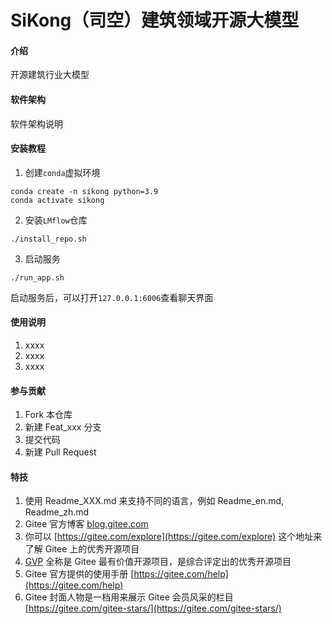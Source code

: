 # SiKong（司空）建筑领域开源大模型

#### 介绍
开源建筑行业大模型

#### 软件架构
软件架构说明


#### 安装教程

1.  创建`conda`虚拟环境
```shell
conda create -n sikong python=3.9
conda activate sikong
```
2.  安装`LMflow`仓库
```shell
./install_repo.sh
```
3.  启动服务
```shell
./run_app.sh
```
启动服务后，可以打开`127.0.0.1:6006`查看聊天界面


#### 使用说明

1.  xxxx
2.  xxxx
3.  xxxx

#### 参与贡献

1.  Fork 本仓库
2.  新建 Feat_xxx 分支
3.  提交代码
4.  新建 Pull Request


#### 特技

1.  使用 Readme\_XXX.md 来支持不同的语言，例如 Readme\_en.md, Readme\_zh.md
2.  Gitee 官方博客 [blog.gitee.com](https://blog.gitee.com)
3.  你可以 [https://gitee.com/explore](https://gitee.com/explore) 这个地址来了解 Gitee 上的优秀开源项目
4.  [GVP](https://gitee.com/gvp) 全称是 Gitee 最有价值开源项目，是综合评定出的优秀开源项目
5.  Gitee 官方提供的使用手册 [https://gitee.com/help](https://gitee.com/help)
6.  Gitee 封面人物是一档用来展示 Gitee 会员风采的栏目 [https://gitee.com/gitee-stars/](https://gitee.com/gitee-stars/)
